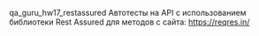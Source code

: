 qa_guru_hw17_restassured
Автотесты на API с использованием библиотеки Rest Assured для методов с сайта: https://reqres.in/
